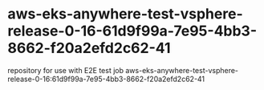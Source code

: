 # aws-eks-anywhere-test-vsphere-release-0-16-61d9f99a-7e95-4bb3-8662-f20a2efd2c62-41
repository for use with E2E test job aws-eks-anywhere-test-vsphere-release-0-16:61d9f99a-7e95-4bb3-8662-f20a2efd2c62-41
